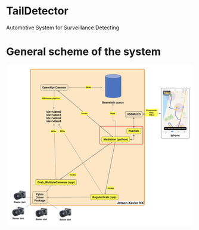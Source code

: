 # TailDetector
Automotive System for Surveillance Detecting

# General scheme of the system
<p align="center">
  <img src="readme/Scheme.png" width="600" title="hover text">
</p>
